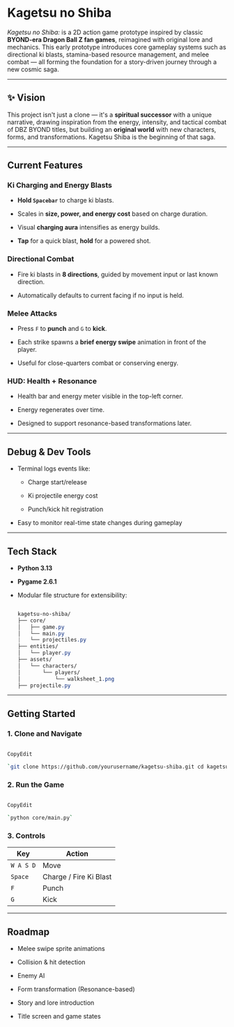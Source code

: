 # Kagetsu no Shiba

_Kagetsu no Shiba:_ is a 2D action game prototype inspired by classic **BYOND-era Dragon Ball Z fan games**, reimagined with original lore and mechanics. This early prototype introduces core gameplay systems such as directional ki blasts, stamina-based resource management, and melee combat — all forming the foundation for a story-driven journey through a new cosmic saga.

---

## ✨ Vision

This project isn't just a clone — it's a **spiritual successor** with a unique narrative, drawing inspiration from the energy, intensity, and tactical combat of DBZ BYOND titles, but building an **original world** with new characters, forms, and transformations. Kagetsu Shiba is the beginning of that saga.

---

## Current Features

### Ki Charging and Energy Blasts

- **Hold `Spacebar`** to charge ki blasts.
    
- Scales in **size, power, and energy cost** based on charge duration.
    
- Visual **charging aura** intensifies as energy builds.
    
- **Tap** for a quick blast, **hold** for a powered shot.
    

### Directional Combat

- Fire ki blasts in **8 directions**, guided by movement input or last known direction.
    
- Automatically defaults to current facing if no input is held.
    

### Melee Attacks

- Press `F` to **punch** and `G` to **kick**.
    
- Each strike spawns a **brief energy swipe** animation in front of the player.
    
- Useful for close-quarters combat or conserving energy.
    

### HUD: Health + Resonance

- Health bar and energy meter visible in the top-left corner.
    
- Energy regenerates over time.
    
- Designed to support resonance-based transformations later.
    

---

## Debug & Dev Tools

- Terminal logs events like:
    
    - Charge start/release
        
    - Ki projectile energy cost
        
    - Punch/kick hit registration
        
- Easy to monitor real-time state changes during gameplay
    

---

## Tech Stack

- **Python 3.13**
    
- **Pygame 2.6.1**
    
- Modular file structure for extensibility:
    
    ``` css
    
    kagetsu-no-shiba/ 
    ├── core/ 
    │   ├── game.py 
    │   └── main.py 
    |   └── projectiles.py 
    ├── entities/ 
    │   └── player.py 
    ├── assets/ 
    │   └── characters/ 
    │       └── players/ 
    │           └── walksheet_1.png 
    ├── projectile.py

    ```
    

---

## Getting Started

### 1. Clone and Navigate

``` bash

CopyEdit

`git clone https://github.com/yourusername/kagetsu-shiba.git cd kagetsu-shiba`
```

### 2. Run the Game

``` bash

CopyEdit

`python core/main.py`

```

### 3. Controls

|Key|Action|
|---|---|
|`W A S D`|Move|
|`Space`|Charge / Fire Ki Blast|
|`F`|Punch|
|`G`|Kick|

---

## Roadmap

-  Melee swipe sprite animations
    
-  Collision & hit detection
    
-  Enemy AI
    
-  Form transformation (Resonance-based)
    
-  Story and lore introduction
    
-  Title screen and game states